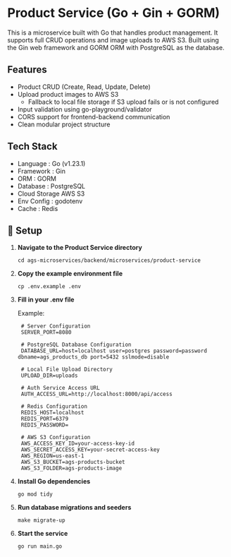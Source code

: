 # Product Service (Go + Gin + GORM)

This is a microservice built with Go that handles product management. It supports full CRUD operations and image uploads to AWS S3. Built using the Gin web framework and GORM ORM with PostgreSQL as the database.

## Features

- Product CRUD (Create, Read, Update, Delete)
- Upload product images to AWS S3
    - Fallback to local file storage if S3 upload fails or is not configured
- Input validation using go-playground/validator
- CORS support for frontend-backend communication
- Clean modular project structure

## Tech Stack
- Language : Go (v1.23.1)
- Framework : Gin
- ORM : GORM
- Database : PostgreSQL
- Cloud Storage AWS S3
- Env Config : godotenv
- Cache : Redis

## 🚀 Setup
1. **Navigate to the Product Service directory**
   ```
   cd ags-microservices/backend/microservices/product-service
   ```
2. **Copy the example environment file**
   ```
   cp .env.example .env
   ```
3. **Fill in your .env file**

   Example: 
   ```env
    # Server Configuration
    SERVER_PORT=8080

    # PostgreSQL Database Configuration
    DATABASE_URL=host=localhost user=postgres password=password dbname=ags_products_db port=5432 sslmode=disable

    # Local File Upload Directory
    UPLOAD_DIR=uploads

    # Auth Service Access URL
    AUTH_ACCESS_URL=http://localhost:8000/api/access

    # Redis Configuration
    REDIS_HOST=localhost
    REDIS_PORT=6379
    REDIS_PASSWORD=

    # AWS S3 Configuration
    AWS_ACCESS_KEY_ID=your-access-key-id
    AWS_SECRET_ACCESS_KEY=your-secret-access-key
    AWS_REGION=us-east-1
    AWS_S3_BUCKET=ags-products-bucket
    AWS_S3_FOLDER=ags-products-image
   ```

3. **Install Go dependencies**
   ```
   go mod tidy
   ```
4. **Run database migrations and seeders**
   ```
   make migrate-up
   ```
5. **Start the service**
   ```
   go run main.go
   ```


